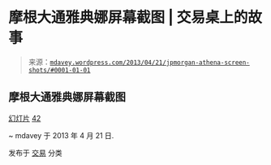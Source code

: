 <!--yml

分类：未分类

日期：2024-05-18 06:27:17

-->

# 摩根大通雅典娜屏幕截图 | 交易桌上的故事

> 来源：[`mdavey.wordpress.com/2013/04/21/jpmorgan-athena-screen-shots/#0001-01-01`](https://mdavey.wordpress.com/2013/04/21/jpmorgan-athena-screen-shots/#0001-01-01)

## 摩根大通雅典娜屏幕截图

[幻灯片](http://files.shareholder.com/downloads/ONE/2435241801x0x644700/68899514-ab85-421f-9c7b-dafd88176789/CIB%20Investor%20Day_FINAL.pdf) [42](http://investor.shareholder.com/jpmorganchase/presentations.cfm)

~ mdavey 于 2013 年 4 月 21 日.

发布于 [交易](https://mdavey.wordpress.com/category/trading/) 分类
